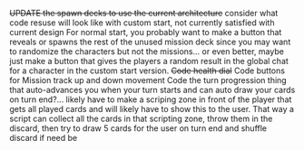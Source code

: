 ~~UPDATE the spawn decks to use the current architecture~~
consider what code resuse will look like with custom start, not currently satisfied with current design
For normal start, you probably want to make a button that reveals or spawns the rest of the unused mission deck since you may want to randomize the characters but not the missions... or even better, maybe just make a button that gives the players a random result in the global chat for a character in the custom start version.
~~Code health dial~~
Code buttons for Mission track up and down movement
Code the turn progression thing that auto-advances you when your turn starts and can auto draw your cards on turn end?... likely have to make a scriping zone in front of the player that gets all played cards and will likely have to show this to the user. That way a script can collect all the cards in that scripting zone, throw them in the discard, then try to draw 5 cards for the user on turn end and shuffle discard if need be